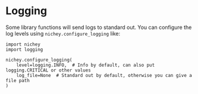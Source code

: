 # Logging

Some library functions will send logs to standard out. You can configure the log levels using `nichey.configure_logging` like:

```
import nichey
import logging

nichey.configure_logging(
    level=logging.INFO,  # Info by default, can also put logging.CRITICAL or other values
    log_file=None  # Standard out by default, otherwise you can give a file path
)
```
